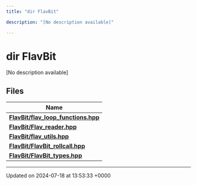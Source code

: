 ```yaml
---
title: "dir FlavBit"

description: "[No description available]"

---
```


# dir FlavBit

[No description available]

## Files

| Name           |
| -------------- |
| **[FlavBit/flav_loop_functions.hpp](/documentation/code/files/flav__loop__functions_8hpp/#file-flavbit-flav-loop-functions-hpp)**  |
| **[FlavBit/Flav_reader.hpp](/documentation/code/files/flav__reader_8hpp/#file-flavbit-flav-reader-hpp)**  |
| **[FlavBit/flav_utils.hpp](/documentation/code/files/flav__utils_8hpp/#file-flavbit-flav-utils-hpp)**  |
| **[FlavBit/FlavBit_rollcall.hpp](/documentation/code/files/flavbit__rollcall_8hpp/#file-flavbit-flavbit-rollcall-hpp)**  |
| **[FlavBit/FlavBit_types.hpp](/documentation/code/files/flavbit__types_8hpp/#file-flavbit-flavbit-types-hpp)**  |






-------------------------------

Updated on 2024-07-18 at 13:53:33 +0000
